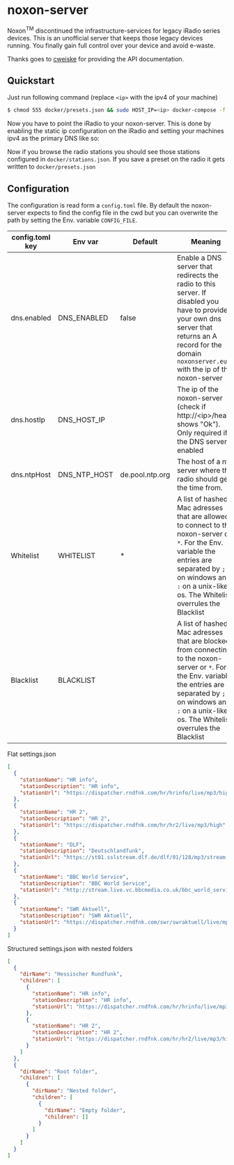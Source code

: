 # noxon-server

Noxon<sup>TM</sup> discontinued the infrastructure-services for legacy iRadio series devices. This is an unofficial server that keeps those legacy devices running. You finally gain full control over your device and avoid e-waste.

Thanks goes to [cweiske](https://github.com/cweiske/noxon-api) for providing the API documentation.

## Quickstart

Just run following command (replace `<ip>` with the ipv4 of your machine)

```bash
$ chmod 555 docker/presets.json && sudo HOST_IP=<ip> docker-compose -f docker/docker-compose.yaml up
```

Now you have to point the iRadio to your noxon-server. This is done by enabling the static ip configuration on the iRadio and setting your machines ipv4 as the primary DNS like so:

Now if you browse the radio stations you should see those stations configured in `docker/stations.json`. If you save a preset on the radio it gets written to `docker/presets.json`

## Configuration

The configuration is read form a `config.toml` file. By default the noxon-server expects to find the config file in the cwd but you can overwrite the path by setting the Env. variable `CONFIG_FILE`.

| config.toml key | Env var      | Default         | Meaning                                                                                                                                                                                                                       |
| --------------- | ------------ | --------------- | ----------------------------------------------------------------------------------------------------------------------------------------------------------------------------------------------------------------------------- |
| dns.enabled     | DNS_ENABLED  | false           | Enable a DNS server that redirects the radio to this server. If disabled you have to provide your own dns server that returns an A record for the domain `noxonserver.eu` with the ip of the noxon-server                     |
| dns.hostIp      | DNS_HOST_IP  |                 | The ip of the noxon-server (check if http://\<ip\>/health shows "Ok"). Only required if the DNS server is enabled                                                                                                             |
| dns.ntpHost     | DNS_NTP_HOST | de.pool.ntp.org | The host of a ntp server where the radio should get the time from.                                                                                                                                                            |
| Whitelist       | WHITELIST    | \*              | A list of hashed Mac adresses that are allowed to connect to the noxon-server or `*`. For the Env. variable the entries are separated by `;` on windows and `:` on a unix-like os. The Whitelist overrules the Blacklist      |
| Blacklist       | BLACKLIST    |                 | A list of hashed Mac adresses that are blocked from connecting to the noxon-server or `*`. For the Env. variable the entries are separated by `;` on windows and `:` on a unix-like os. The Whitelist overrules the Blacklist |

Flat settings.json

```json
[
  {
    "stationName": "HR info",
    "stationDescription": "HR info",
    "stationUrl": "https://dispatcher.rndfnk.com/hr/hrinfo/live/mp3/high"
  },
  {
    "stationName": "HR 2",
    "stationDescription": "HR 2",
    "stationUrl": "https://dispatcher.rndfnk.com/hr/hr2/live/mp3/high"
  },
  {
    "stationName": "DLF",
    "stationDescription": "Deutschlandfunk",
    "stationUrl": "https://st01.sslstream.dlf.de/dlf/01/128/mp3/stream.mp3?aggregator=web"
  },
  {
    "stationName": "BBC World Service",
    "stationDescription": "BBC World Service",
    "stationUrl": "http://stream.live.vc.bbcmedia.co.uk/bbc_world_service"
  },
  {
    "stationName": "SWR Aktuell",
    "stationDescription": "SWR Aktuell",
    "stationUrl": "https://dispatcher.rndfnk.com/swr/swraktuell/live/mp3/128/stream.mp3"
  }
]
```

Structured settings.json with nested folders

```json
[
  {
    "dirName": "Hessischer Rundfunk",
    "children": [
      {
        "stationName": "HR info",
        "stationDescription": "HR info",
        "stationUrl": "https://dispatcher.rndfnk.com/hr/hrinfo/live/mp3/high"
      },
      {
        "stationName": "HR 2",
        "stationDescription": "HR 2",
        "stationUrl": "https://dispatcher.rndfnk.com/hr/hr2/live/mp3/high"
      }
    ]
  },
  {
    "dirName": "Root folder",
    "children": [
      {
        "dirName": "Nested folder",
        "children": [
          {
            "dirName": "Empty folder",
            "children": []
          }
        ]
      }
    ]
  }
]
```

